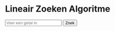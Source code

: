 <!DOCTYPE html>
<html lang="en">
<head>
    <meta charset="UTF-8">
    <meta name="viewport" content="width=device-width, initial-scale=1.0">
    <title>Lineair Zoeken</title>
</head>
<body>
    <h1>Lineair Zoeken Algoritme</h1>
    <input type="number" id="doelwit" placeholder="Voer een getal in">
    <button onclick="zoekGetal()">Zoek</button>
    <p id="resultaat"></p>
    <script src="script.js"></script>
</body>
</html>

